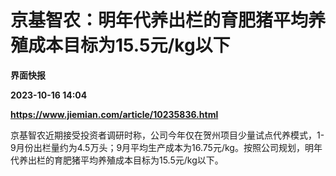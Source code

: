 # 京基智农：明年代养出栏的育肥猪平均养殖成本目标为15.5元/kg以下
**界面快报**

**2023-10-16 14:04**

**https://www.jiemian.com/article/10235836.html**

京基智农近期接受投资者调研时称，公司今年仅在贺州项目少量试点代养模式，1-9月份出栏量约为4.5万头；9月平均生产成本为16.75元/kg。按照公司规划，明年代养出栏的育肥猪平均养殖成本目标为15.5元/kg以下。